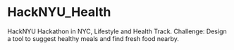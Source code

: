# HackNYU_Health
HackNYU Hackathon in NYC, Lifestyle and Health Track. Challenge: Design a tool to suggest healthy meals and find fresh food nearby.
